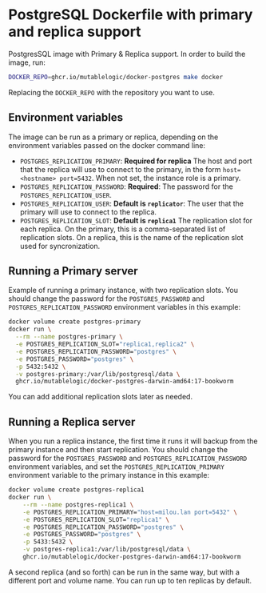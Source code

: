 # PostgreSQL Dockerfile with primary and replica support

PostgresSQL image with Primary &amp; Replica support. In order to build the image, run:

```bash
DOCKER_REPO=ghcr.io/mutablelogic/docker-postgres make docker
```

Replacing the `DOCKER_REPO` with the repository you want to use.

## Environment variables

The image can be run as a primary or replica, depending on the environment variables passed on the
docker command line:

* `POSTGRES_REPLICATION_PRIMARY`: **Required for replica** The host and port that the replica will use
  to connect to the primary, in the form `host=<hostname> port=5432`. When not set,
  the instance role is a primary.
* `POSTGRES_REPLICATION_PASSWORD`: **Required**: The password for the `POSTGRES_REPLICATION_USER`.
* `POSTGRES_REPLICATION_USER`: **Default is `replicator`**: The user that the primary will use to connect
  to the replica.  
* `POSTGRES_REPLICATION_SLOT`: **Default is `replica1`** The replication slot for each replica.
  On the primary, this is a comma-separated list of replication slots. On a replica, this is the name
  of the replication slot used for syncronization.

## Running a Primary server

Example of running a primary instance, with two replication slots.
You should change the password for the `POSTGRES_PASSWORD` and `POSTGRES_REPLICATION_PASSWORD`
environment variables in this example:

```bash
docker volume create postgres-primary
docker run \
  --rm --name postgres-primary \
  -e POSTGRES_REPLICATION_SLOT="replica1,replica2" \
  -e POSTGRES_REPLICATION_PASSWORD="postgres" \
  -e POSTGRES_PASSWORD="postgres" \
  -p 5432:5432 \
  -v postgres-primary:/var/lib/postgresql/data \
  ghcr.io/mutablelogic/docker-postgres-darwin-amd64:17-bookworm
```

You can add additional replication slots later as needed.

## Running a Replica server

When you run a replica instance, the first time it runs it will backup from the primary instance and then start
replication. You should change the password for the `POSTGRES_PASSWORD` and `POSTGRES_REPLICATION_PASSWORD`
environment variables, and set the `POSTGRES_REPLICATION_PRIMARY` environment variable to the primary instance
in this example:

```bash
docker volume create postgres-replica1
docker run \
    --rm --name postgres-replica1 \
    -e POSTGRES_REPLICATION_PRIMARY="host=milou.lan port=5432" \
    -e POSTGRES_REPLICATION_SLOT="replica1" \
    -e POSTGRES_REPLICATION_PASSWORD="postgres" \
    -e POSTGRES_PASSWORD="postgres" \
    -p 5433:5432 \
    -v postgres-replica1:/var/lib/postgresql/data \
    ghcr.io/mutablelogic/docker-postgres-darwin-amd64:17-bookworm
```

A second replica (and so forth) can be run in the same way, but with a different port and volume name.
You can run up to ten replicas by default.
